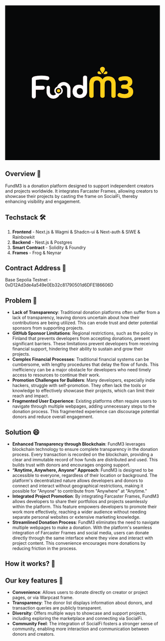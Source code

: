 <p align="center">
<!--   <a href="https://fund-m3.com/">
    <img src="public/assets/images/FundM3-Logo-02.jpg" alt="FundM3 logo ReadMe-01" width=20% height=20%>
  </a> -->
<!--   <a href="https://fund-m3.com/">
    <img src="" alt="FundM3 logo ReadMe-01" width=80% height=80%>
  </a> -->
</p>

![image](public/assets/images/FundM3-Logo-02.jpg)


<!-- <p align="center">
  <a href="https://x.com/FundM3_official">
    <img alt="Twitter" src="https://img.shields.io/badge/Twitter-1DA1F2?logo=twitter&logoColor=white" />
  </a>
  <a href="https://x.com/FundM3_official">
    <img alt="backdrop" src="https://github.com/user-attachments/assets/b7d7df45-8ecb-406e-8ee9-148443abd1b1" width=15px height=15px />
  </a>
<p> -->
    
## Overview 👀
FundM3 is a donation platform designed to support independent creators and projects worldwide. It integrates Farcaster Frames, allowing creators to showcase their projects by casting the frame on SocialFi, thereby enhancing visibility and engagement.

## Techstack 🛠
1. **Frontend** - Next.js & Wagmi & Shadcn-ui & Next-auth & SIWE & Rainbowkit 
2. **Backend** - Nest.js & Postgres
3. **Smart Contract** - Solidity & Foundry
4. **Frames** - Frog & Neynar

## Contract Address 📄
Base Sepolia Testnet - 0xD12Ad3de4a549e0Eb32c81790501d6DFE186606D

## Problem 🧐
- **Lack of Transparency**: Traditional donation platforms often suffer from a lack of transparency, leaving donors uncertain about how their contributions are being utilized. This can erode trust and deter potential sponsors from supporting projects.
- **GitHub Sponsor Limitations**: Regional restrictions, such as the policy in Finland that prevents developers from accepting donations, present significant barriers. These limitations prevent developers from receiving financial support, hindering their ability to sustain and grow their projects.
- **Complex Financial Processes**: Traditional financial systems can be cumbersome, with lengthy procedures that delay the flow of funds. This inefficiency can be a major obstacle for developers who need timely access to resources to continue their work.
- **Promotion Challenges for Builders**: Many developers, especially indie hackers, struggle with self-promotion. They often lack the tools or knowledge to effectively showcase their projects, which can limit their reach and impact.
- **Fragmented User Experience**: Existing platforms often require users to navigate through multiple webpages, adding unnecessary steps to the donation process. This fragmented experience can discourage potential donors and reduce overall engagement.

## Solution 😄
- **Enhanced Transparency through Blockchain**: FundM3 leverages blockchain technology to ensure complete transparency in the donation process. Every transaction is recorded on the blockchain, providing a clear and immutable record of how funds are distributed and used. This builds trust with donors and encourages ongoing support.
- **“Anytime, Anywhere, Anyone” Approach**: FundM3 is designed to be accessible to everyone, regardless of their location or background. The platform's decentralized nature allows developers and donors to connect and interact without geographical restrictions, making it possible for "Anyone" to contribute from "Anywhere" at "Anytime."
- **Integrated Project Promotion**: By integrating Farcaster Frames, FundM3 allows developers to share their portfolios and projects seamlessly within the platform. This feature empowers developers to promote their work more effectively, reaching a wider audience without needing separate personal websites or extensive marketing knowledge.
- **Streamlined Donation Process**: FundM3 eliminates the need to navigate multiple webpages to make a donation. With the platform's seamless integration of Farcaster Frames and social media, users can donate directly through the same interface where they view and interact with project content. This convenience encourages more donations by reducing friction in the process.

## How it works? 🚢

## Our key features 🔐
- **Convenience**: Allows users to donate directly on creator or project pages, or via Warpcast frame.
- **Transparency**: The donor list displays information about donors, and transaction queries are publicly transparent.
- **Diversity**: Offers multiple ways to showcase and support projects, including exploring the marketplace and connecting via SocialFi.
- **Community Feel**: The integration of SocialFi fosters a stronger sense of community, enabling more interaction and communication between donors and creators.
